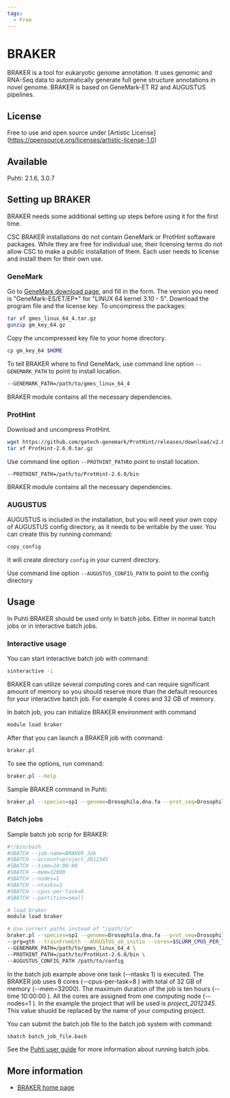```yaml
---
tags:
  - Free
---
```


# BRAKER



BRAKER is a tool for eukaryotic genome annotation.
It uses genomic and RNA-Seq data to automatically generate full gene structure annotations in novel genome.
BRAKER is based on GeneMark-ET R2 and AUGUSTUS pipelines.


## License

Free to use and open source under [Artistic License] (https://opensource.org/licenses/artistic-license-1.0)


## Available



Puhti: 2.1.6, 3.0.7


## Setting up BRAKER

BRAKER needs some additional setting up steps before using it for the first time.

CSC BRAKER installations do not contain GeneMark or ProtHint softaware packages. While they are free
for individual use, their licensing terms do not allow CSC to make a public installation of them.
Each user needs to license and install them for their own use.


### GeneMark

Go to [GeneMark download page](http://topaz.gatech.edu/GeneMark/license_download.cgi), and fill in the form. The version you need is "GeneMark-ES/ET/EP+" for "LINUX 64 kernel 3.10 - 5". Download the program file and the license key. To uncompress the packages:

```bash
tar xf gmes_linux_64_4.tar.gz
gunzip gm_key_64.gz
```

Copy the uncompressed key file to your home directory.

```bash
cp gm_key_64 $HOME
```

To tell BRAKER where to find GeneMark, use command line option `--GENEMARK_PATH` to point to install location.

```txt
--GENEMARK_PATH=/path/to/gmes_linux_64_4
```

BRAKER module contains all the necessary dependencies.


### ProtHint

Download and uncompress ProtHint.

```bash
wget https://github.com/gatech-genemark/ProtHint/releases/download/v2.6.0/ProtHint-2.6.0.tar.gz
tar xf ProtHint-2.6.0.tar.gz
```

Use command line option `--PROTHINT_PATH`to point to install location.

```text
--PROTHINT_PATH=/path/to/ProtHint-2.6.0/bin
```

BRAKER module contains all the necessary dependencies.


### AUGUSTUS

AUGUSTUS is included in the installation, but you will need your own copy of AUGUSTUS config directory, as it needs to be writable by the user. You can create this by running command:

```bash
copy_config
```

It will create directory `config` in your current directory.

Use command line option `--AUGUSTUS_CONFIG_PATH` to point to the config directory


## Usage

In Puhti BRAKER should be used only in batch jobs. Either in normal batch jobs or in interactive batch jobs.


### Interactive usage

You can start interactive batch job with command:

```bash
sinteractive -i
```

BRAKER can utilize several computing cores and can require significant amount of memory so you should reserve
more than the default resources for your interactive batch job. For example 4 cores and 32 GB of memory.

In batch job, you can initialize BRAKER environment with command

```bash
module load braker
```

After that you can launch a BRAKER job with command:

```bash
braker.pl
```

To see the options, run command:

```bash
braker.pl --help
```

Sample BRAKER command in Puhti:

```bash
braker.pl --species=sp1 --genome=Drosophila.dna.fa --prot_seq=Drosophila.pep.fa --prg=gth --trainFromGth --AUGUSTUS_ab_initio --cores=$SLURM_CPUS_PER_TASK --GENEMARK_PATH=/path/to/gmes_linux_64_4 --PROTHINT_PATH=/path/to/ProtHint-2.6.0/bin --AUGUSTUS_CONFIG_PATH /path/to/config
```


### Batch jobs

Sample batch job scrip for BRAKER:

```bash
#!/bin/bash
#SBATCH --job-name=BRAKER_Job
#SBATCH --account=project_2012345
#SBATCH --time=24:00:00
#SBATCH --mem=32000
#SBATCH --nodes=1
#SBATCH --ntasks=1
#SBATCH --cpus-per-task=8
#SBATCH --partition=small

# load braker
module load braker

# Use correct paths instead of "/path/to"
braker.pl --species=sp1 --genome=Drosophila.dna.fa --prot_seq=Drosophila.pep.fa \
--prg=gth --trainFromGth --AUGUSTUS_ab_initio --cores=$SLURM_CPUS_PER_TASK \
--GENEMARK_PATH=/path/to/gmes_linux_64_4 \
--PROTHINT_PATH=/path/to/ProtHint-2.6.0/bin \
--AUGUSTUS_CONFIG_PATH /path/to/config
```

In the batch job example above one task (--ntasks 1) is executed. The BRAKER job uses 8 cores (--cpus-per-task=8 ) with total of 32 GB of memory (--mem=32000).
The maximum duration of the job is ten hours (--time 10:00:00 ).
All the cores are assigned from one computing node (--nodes=1 ).
In the example the project that will be used is _project_2012345_.
This value shuold be replaced by the name of your computing project.

You can submit the batch job file to the batch job system with command:

```bash
sbatch batch_job_file.bash
```

See the [Puhti user guide](../computing/running/getting-started.md) for more information about running batch jobs.


## More information

* [BRAKER home page](https://github.com/Gaius-Augustus/BRAKER)

